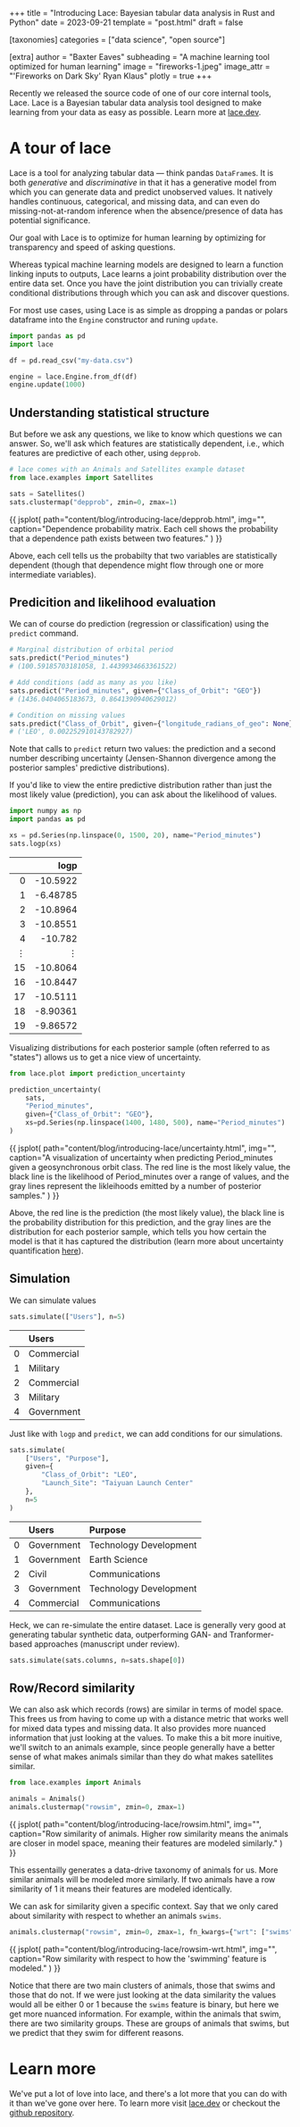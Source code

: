 +++
title = "Introducing Lace: Bayesian tabular data analysis in Rust and Python"
date = 2023-09-21
template = "post.html"
draft = false

[taxonomies]
categories = ["data science", "open source"]

[extra]
author = "Baxter Eaves"
subheading = "A machine learning tool optimized for human learning"
image = "fireworks-1.jpeg"
image_attr = "'Fireworks on Dark Sky' Ryan Klaus"
plotly = true
+++
<style>
.js-plotly-plot {
    aspect-ratio: 1;
    max-height: 650px;
}
</style>

Recently we released the source code of one of our core internal tools, Lace. Lace is a Bayesian tabular data analysis tool designed to make learning from your data as easy as possible. Learn more at [lace.dev](https://lace.dev).

# A tour of lace

Lace is a tool for analyzing tabular data &mdash; think pandas `DataFrame`s. It is both *generative* and *discriminative* in that it has a generative model from which you can generate data and predict unobserved values. It natively handles continuous, categorical, and missing data, and can even do missing-not-at-random inference when the absence/presence of data has potential significance.

Our goal with Lace is to optimize for human learning by optimizing for transparency and speed of asking questions.

Whereas typical machine learning models are designed to learn a function linking inputs to outputs, Lace learns a joint probability distribution over the entire data set. Once you have the joint distribution you can trivially create conditional distributions through which you can ask and discover questions.

For most use cases, using Lace is as simple as dropping a pandas or polars dataframe into the `Engine` constructor and runing `update`.

```Python
import pandas as pd
import lace

df = pd.read_csv("my-data.csv")

engine = lace.Engine.from_df(df)
engine.update(1000)
```

## Understanding statistical structure

But before we ask any questions, we like to know which questions we can answer. So, we'll ask which features are statistically dependent, i.e., which features are predictive of each other, using `depprob`.

```python
# lace comes with an Animals and Satellites example dataset
from lace.examples import Satellites

sats = Satellites()
sats.clustermap("depprob", zmin=0, zmax=1)
```
{{ 
    jsplot(
        path="content/blog/introducing-lace/depprob.html",
        img="",
        caption="Dependence probability matrix. Each cell shows the probability that a dependence path exists between two features."
    ) 
}} 

Above, each cell tells us the probabilty that two variables are statistically dependent (though that dependence might flow through one or more intermediate variables).


## Predicition and likelihood evaluation

We can of course do prediction (regression or classification) using the `predict` command.

```python
# Marginal distribution of orbital period
sats.predict("Period_minutes")
# (100.59185703181058, 1.4439934663361522)

# Add conditions (add as many as you like)
sats.predict("Period_minutes", given={"Class_of_Orbit": "GEO"})
# (1436.0404065183673, 0.8641390940629012)

# Condition on missing values
sats.predict("Class_of_Orbit", given={"longitude_radians_of_geo": None})
# ('LEO', 0.002252910143782927)
```

Note that calls to `predict` return two values: the prediction and a second number describing uncertainty (Jensen-Shannon divergence among the posterior samples' predictive distributions).

If you'd like to view the entire predictive distribution rather than just the most likely value (prediction), you can ask about the likelihood of values.

```python
import numpy as np
import pandas as pd

xs = pd.Series(np.linspace(0, 1500, 20), name="Period_minutes")
sats.logp(xs)
```

|    |      logp |
|---:|----------:|
|  0 | -10.5922  |
|  1 |  -6.48785 |
|  2 | -10.8964  |
|  3 | -10.8551  |
|  4 | -10.782   |
|  &vellip; | &vellip;|
| 15 | -10.8064  |
| 16 | -10.8447  |
| 17 | -10.5111  |
| 18 |  -8.90361 |
| 19 |  -9.86572 |

Visualizing distributions for each posterior sample (often referred to as "states") allows us to get a nice view of uncertainty.

```python
from lace.plot import prediction_uncertainty

prediction_uncertainty(
    sats, 
    "Period_minutes",
    given={"Class_of_Orbit": "GEO"},
    xs=pd.Series(np.linspace(1400, 1480, 500), name="Period_minutes")
)
```

{{ 
    jsplot(
        path="content/blog/introducing-lace/uncertainty.html",
        img="",
        caption="A visualization of uncertainty when predicting Period_minutes given a geosynchronous orbit class. The red line is the most likely value, the black line is the likelihood of Period_minutes over a range of values, and the gray lines represent the likleihoods emitted by a number of posterior samples."
    ) 
}} 

Above, the red line is the prediction (the most likely value), the black line is the probability distribution for this prediction, and the gray lines are the distribution for each posterior sample, which tells you how certain the model is that it has captured the distribution (learn more about uncertainty quantification [here](/blog/ml-uncertainty)).


## Simulation

We can simulate values

```python
sats.simulate(["Users"], n=5)
```

|    | Users      |
|---:|:-----------|
|  0 | Commercial |
|  1 | Military   |
|  2 | Commercial |
|  3 | Military   |
|  4 | Government |

Just like with `logp` and `predict`, we can add conditions for our simulations.

```python
sats.simulate(
    ["Users", "Purpose"],
    given={
        "Class_of_Orbit": "LEO",
        "Launch_Site": "Taiyuan Launch Center"
    },
    n=5
)
```

|    | Users      | Purpose                |
|---:|:-----------|:-----------------------|
|  0 | Government | Technology Development |
|  1 | Government | Earth Science          |
|  2 | Civil      | Communications         |
|  3 | Government | Technology Development |
|  4 | Commercial | Communications         |


Heck, we can re-simulate the entire dataset. Lace is generally very good at generating tabular synthetic data, outperforming GAN- and Tranformer-based approaches (manuscript under review).

```python
sats.simulate(sats.columns, n=sats.shape[0])
```

## Row/Record similarity

We can also ask which records (rows) are similar in terms of model space. This frees us from having to come up with a distance metric that works well for mixed data types and missing data. It also provides more nuanced information that just looking at the values. To make this a bit more inuitive, we'll switch to an animals example, since people generally have a better sense of what makes animals similar than they do what makes satellites similar.

```python
from lace.examples import Animals

animals = Animals()
animals.clustermap("rowsim", zmin=0, zmax=1)
```

{{ 
    jsplot(
        path="content/blog/introducing-lace/rowsim.html",
        img="",
        caption="Row similarity of animals. Higher row similarity means the animals are closer in model space, meaning their features are modeled similarly."
    ) 
}} 

This essentailly generates a data-drive taxonomy of animals for us. More similar animals will be modeled more similarly. If two animals have a row similarity of 1 it means their features are modeled identically.

We can ask for similarity given a specific context. Say that we only cared about similarity with respect to whether an animals `swims`.

```python
animals.clustermap("rowsim", zmin=0, zmax=1, fn_kwargs={"wrt": ["swims"]})
```

<div>
{{ 
    jsplot(
        path="content/blog/introducing-lace/rowsim-wrt.html",
        img="", 
        caption="Row similarity with respect to how the 'swimming' feature is modeled."
    ) 
}} 
</div>

Notice that there are two main clusters of animals, those that swims and those that do not. If we were just looking at the data similarity the values would all be either 0 or 1 because the `swims` feature is binary, but here we get more nuanced information. For example, within the animals that swim, there are two similarity groups. These are groups of animals that swims, but we predict that they swim for different reasons.

# Learn more

We've put a lot of love into lace, and there's a lot more that you can do with it than we've gone over here. To learn more visit [lace.dev](https://lace.dev) or checkout the [github repository](https://github.com/promised-ai/lace).
